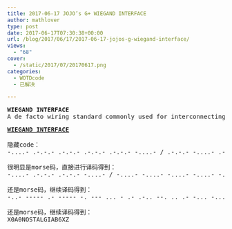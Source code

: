 ```yaml
---
title: 2017-06-17 JOJO’s G+ WIEGAND INTERFACE
author: mathlover
type: post
date: 2017-06-17T07:30:38+00:00
url: /blog/2017/06/17/2017-06-17-jojos-g-wiegand-interface/
views:
  - "68"
cover:
  - /static/2017/07/20170617.png
categories:
  - WOTDcode
  - 已解决

---
```

<pre><strong>WIEGAND INTERFACE
</strong>A de facto wiring standard commonly used for interconnecting peripherals (iris recognition devices) to the rest of an electronic entry system.</pre>

<!--more-->

<pre><strong><a href="https://jojoingresswotd.github.io/2017/18/WIEGANDINTERFACE.html" target="_blank" rel="noopener">WIEGAND INTERFACE</a>

</strong>隐藏code：
-....- .-.-.- .-.-.- .-.-.- .-.-.- -....- / .-.-.- -....- .-.-.- -....- .-.-.- -....- / .-.-.- -....- .-.-.- -....- .-.-.- -....- / -....- .-.-.- .-.-.- .-.-.- .-.-.- -....- / -..-. / -....- .-.-.- .-.-.- .-.-.- .-.-.- -....- / -....- .-.-.- .-.-.- .-.-.- .-.-.- -....- / -....- .-.-.- .-.-.- .-.-.- .-.-.- -....- / -....- .-.-.- .-.-.- .-.-.- .-.-.- -....- / -....- .-.-.- .-.-.- .-.-.- .-.-.- -....- / -..-. / .-.-.- -....- .-.-.- -....- .-.-.- -....- / -....- .-.-.- .-.-.- .-.-.- .-.-.- -....- / -..-. / -....- .-.-.- .-.-.- .-.-.- .-.-.- -....- / -....- .-.-.- .-.-.- .-.-.- .-.-.- -....- / -....- .-.-.- .-.-.- .-.-.- .-.-.- -....- / -....- .-.-.- .-.-.- .-.-.- .-.-.- -....- / -....- .-.-.- .-.-.- .-.-.- .-.-.- -....- / -..-. / -....- .-.-.- .-.-.- .-.-.- .-.-.- -....- / .-.-.- -....- .-.-.- -....- .-.-.- -....- / -..-. / -....- .-.-.- .-.-.- .-.-.- .-.-.- -....- / -....- .-.-.- .-.-.- .-.-.- .-.-.- -....- / -....- .-.-.- .-.-.- .-.-.- .-.-.- -....- / -..-. / .-.-.- -....- .-.-.- -....- .-.-.- -....- / .-.-.- -....- .-.-.- -....- .-.-.- -....- / .-.-.- -....- .-.-.- -....- .-.-.- -....- / -..-. / -....- .-.-.- .-.-.- .-.-.- .-.-.- -....- / -..-. / .-.-.- -....- .-.-.- -....- .-.-.- -....- / -....- .-.-.- .-.-.- .-.-.- .-.-.- -....- / -..-. / .-.-.- -....- .-.-.- -....- .-.-.- -....- / -....- .-.-.- .-.-.- .-.-.- .-.-.- -....- / .-.-.- -....- .-.-.- -....- .-.-.- -....- / .-.-.- -....- .-.-.- -....- .-.-.- -....- / -..-. / -....- .-.-.- .-.-.- .-.-.- .-.-.- -....- / -....- .-.-.- .-.-.- .-.-.- .-.-.- -....- / .-.-.- -....- .-.-.- -....- .-.-.- -....- / -..-. / .-.-.- -....- .-.-.- -....- .-.-.- -....- / .-.-.- -....- .-.-.- -....- .-.-.- -....- / -..-. / .-.-.- -....- .-.-.- -....- .-.-.- -....- / -....- .-.-.- .-.-.- .-.-.- .-.-.- -....- / -..-. / -....- .-.-.- .-.-.- .-.-.- .-.-.- -....- / .-.-.- -....- .-.-.- -....- .-.-.- -....- / .-.-.- -....- .-.-.- -....- .-.-.- -....- / .-.-.- -....- .-.-.- -....- .-.-.- -....- / -..-. / -....- .-.-.- .-.-.- .-.-.- .-.-.- -....- / .-.-.- -....- .-.-.- -....- .-.-.- -....- / .-.-.- -....- .-.-.- -....- .-.-.- -....- / .-.-.- -....- .-.-.- -....- .-.-.- -....- / .-.-.- -....- .-.-.- -....- .-.-.- -....- / -..-. / -....- .-.-.- .-.-.- .-.-.- .-.-.- -....- / .-.-.- -....- .-.-.- -....- .-.-.- -....- / .-.-.- -....- .-.-.- -....- .-.-.- -....- / -....- .-.-.- .-.-.- .-.-.- .-.-.- -....- / -..-. / -....- .-.-.- .-.-.- .-.-.- .-.-.- -....- / -....- .-.-.- .-.-.- .-.-.- .-.-.- -....- / .-.-.- -....- .-.-.- -....- .-.-.- -....- / .-.-.- -....- .-.-.- -....- .-.-.- -....-

很明显是morse码，直接进行译码得到：
-....- .-.-.- .-.-.- -....- / -....- -....- -....- -....- -....- / .-.-.- -....- / -....- -....- -....- -....- -....- / -....- .-.-.- / -....- -....- -....- / .-.-.- .-.-.- .-.-.- / -....- / .-.-.- -....- / .-.-.- -....- .-.-.- .-.-.- / -....- -....- .-.-.- / .-.-.- .-.-.- / .-.-.- -....- / -....- .-.-.- .-.-.- .-.-.- / -....- .-.-.- .-.-.- .-.-.- .-.-.- / -....- .-.-.- .-.-.- -....- / -....- -....- .-.-.- .-.-.-

还是morse码，继续译码得到：
-..- ----- .- ----- -. --- ... - .- .-.. --. .. .- -... -.... -..- --..

还是morse码，继续译码得到：
X0A0NOSTALGIAB6XZ</pre>